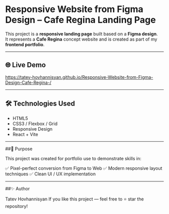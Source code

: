 # Responsive Website from Figma Design – Cafe Regina Landing Page

This project is a **responsive landing page** built based on a **Figma design**.  
It represents a **Cafe Regina** concept website and is created as part of my **frontend portfolio**.

---

## 🌐 Live Demo

 https://tatev-hovhannisyan.github.io/Responsive-Website-from-Figma-Design-Cafe-Regina-/


---

## 🛠️ Technologies Used

- HTML5
- CSS3 / Flexbox / Grid
- Responsive Design
- React + Vite


---

##📌 Purpose

This project was created for portfolio use to demonstrate skills in:

✅ Pixel-perfect conversion from Figma to Web
✅ Modern responsive layout techniques
✅ Clean UI / UX implementation

---

##✨ Author

Tatev Hovhannisyan
If you like this project — feel free to ⭐ star the repository!
